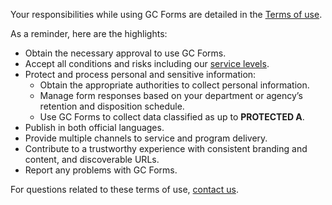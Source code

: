 Your responsibilities while using GC Forms are detailed in the [Terms of use](/en/terms-of-use). 

As a reminder, here are the highlights:
- Obtain the necessary approval to use GC Forms.
- Accept all conditions and risks including our [service levels](/en/sla). 
- Protect and process personal and sensitive information: 
    - Obtain the appropriate authorities to collect personal information.
    - Manage form responses based on your department or agency’s retention and disposition schedule. 
    - Use GC Forms to collect data classified as up to **PROTECTED A**. 
- Publish in both official languages. 
- Provide multiple channels to service and program delivery. 
- Contribute to a trustworthy experience with consistent branding and content, and discoverable URLs.
- Report any problems with GC Forms. 

For questions related to these terms of use, [contact us](/en/form-builder/support/contactus).